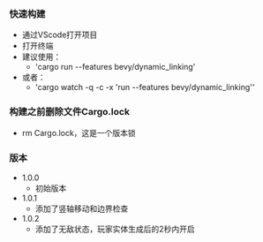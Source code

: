 ### 快速构建
- 通过VScode打开项目
- 打开终端
- 建议使用：
    - 'cargo run --features bevy/dynamic_linking'
- 或者：
    - 'cargo watch -q -c -x 'run --features bevy/dynamic_linking''
### 构建之前删除文件Cargo.lock
- rm Cargo.lock，这是一个版本锁

### 版本
- 1.0.0
    - 初始版本
- 1.0.1
    - 添加了竖轴移动和边界检查
- 1.0.2
    - 添加了无敌状态，玩家实体生成后的2秒内开启

